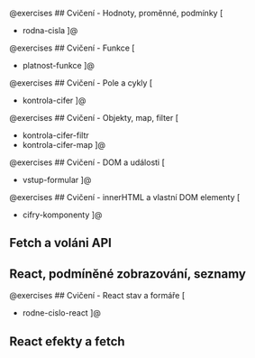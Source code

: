 @exercises ## Cvičení - Hodnoty, proměnné, podmínky [

- rodna-cisla
  ]@

@exercises ## Cvičení - Funkce [

- platnost-funkce
  ]@

@exercises ## Cvičení - Pole a cykly [

- kontrola-cifer
  ]@

@exercises ## Cvičení - Objekty, map, filter [

- kontrola-cifer-filtr
- kontrola-cifer-map
  ]@

@exercises ## Cvičení - DOM a události [

- vstup-formular
  ]@

@exercises ## Cvičení - innerHTML a vlastní DOM elementy [

- cifry-komponenty
  ]@

## Fetch a voláni API

## React, podmíněné zobrazování, seznamy

@exercises ## Cvičení - React stav a formáře [

- rodne-cislo-react
  ]@

## React efekty a fetch
